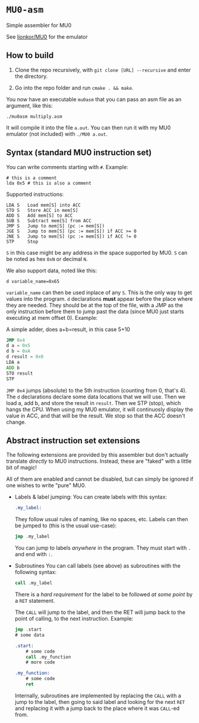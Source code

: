 # `MU0-asm`

Simple assembler for MU0

See [lionkor/MU0](https://github.com/lionkor/MU0) for the emulator


## How to build

1. Clone the repo recursively, with `git clone [URL] --recursive` and enter the directory.

3. Go into the repo folder and run `cmake . && make`.

You now have an executable `mu0asm` that you can pass an asm file as an argument, like this:

`./mu0asm multiply.asm`

It will compile it into the file `a.out`. You can then run it with my MU0 emulator (not included) with `./MU0 a.out`.

## Syntax (standard MU0 instruction set)

You can write comments starting with `#`. Example:
```
# this is a comment
lda 0x5 # this is also a comment
```

Supported instructions:
```
LDA S   Load mem[S] into ACC
STO S   Store ACC in mem[S]
ADD S   Add mem[S] to ACC
SUB S   Subtract mem[S] from ACC
JMP S   Jump to mem[S] (pc := mem[S])
JGE S   Jump to mem[S] (pc := mem[S]) if ACC >= 0
JNE S   Jump to mem[S] (pc := mem[S]) if ACC != 0
STP     Stop
```

`S` in this case might be any address in the space supported by MU0. `S` can be noted as hex `0xN` or decimal `N`.

We also support data, noted like this:
```
d variable_name=0x65
```
`variable_name` can then be used inplace of any `S`.
This is the only way to get values into the program. 
`d` declarations **must** appear before the place where they are needed. They should be at the top of the file, with a JMP as the only instruction before them to jump past the data (since MU0 just starts executing at mem offset 0). Example:

A simple adder, does a+b=result, in this case 5+10
```asm
JMP 0x4
d a = 0x5
d b = 0xA
d result = 0x0
LDA a
ADD b
STO result
STP
```
`JMP 0x4` jumps (absolute) to the 5th instruction (counting from 0, that's 4).
The `d` declarations declare some data locations that we will use.
Then we load a, add b, and store the result in `result`.
Then we STP (stop), which hangs the CPU. When using my MU0 emulator, it will continuosly display the value in ACC, and that will be the result. We stop so that the ACC doesn't change.

## Abstract instruction set extensions

The following extensions are provided by this assembler but don't actually translate *directly* to MU0 instructions. Instead, these are "faked" with a little bit of magic!

All of them are enabled and cannot be disabled, but can simply be ignored if one wishes to write "pure" MU0.

* Labels & label jumping:
    You can create labels with this syntax:
    ```asm
    .my_label:
    ```
    They follow usual rules of naming, like no spaces, etc.
    Labels can then be jumped to (this is the usual use-case):
    ```asm
    jmp .my_label
    ```

    You can jump to labels *anywhere* in the program.
    They must start with `.` and end with `:`.

* Subroutines
    You can call labels (see above) as subroutines with the following syntax:
    ```asm
    call .my_label
    ```
    There is a *hard requirement* for the label to be followed *at some point* by a `RET` statement.
    
    The `CALL` will jump to the label, and then the RET will jump back to the point of calling, to the next instruction.
    Example:
    ```asm
    jmp .start
    # some data

    .start:
        # some code
        call .my_function
        # more code

    .my_function:
        # some code
        ret 
    ```
    

    Internally, subroutines are implemented by replacing the `CALL` with a jump to the label, then going to said label and looking for the next `RET` and replacing it with a jump back to the place where it was `CALL`-ed from. 
